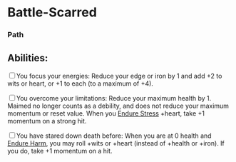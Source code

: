 # Battle-Scarred
### Path


## Abilities:
<input type="checkbox" />You focus your energies: Reduce your edge or iron by 1 and add +2 to wits or heart, or +1 to each (to a maximum of +4).

<input type="checkbox" />You overcome your limitations: Reduce your maximum health by 1. Maimed no longer counts as a debility, and does not reduce your maximum momentum or reset value. When you [Endure Stress](ironsworn/moves/suffer/endure_stress) +heart, take +1 momentum on a strong hit.

<input type="checkbox" />You have stared down death before: When you are at 0 health and [Endure Harm](ironsworn/moves/suffer/endure_harm), you may roll +wits or +heart (instead of +health or +iron). If you do, take +1 momentum on a hit.

